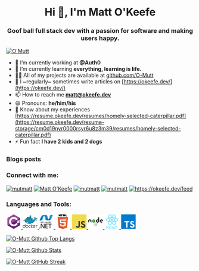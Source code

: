 <h1 align="center">Hi 👋, I'm Matt O'Keefe</h1>
<h3 align="center">Goof ball full stack dev with a passion for software and making users happy.</h3>

<p align="left"> <a href="https://twitter.com/O_Mutt" target="blank"><img src="https://img.shields.io/twitter/follow/O_Mutt?logo=twitter&style=for-the-badge" alt="O'Mutt" /></a> </p>

- 🔭 I’m currently working at **@Auth0**
- 🌱 I’m currently learning **everything, learning is life.**
- 👨‍💻 All of my projects are available at [github.com/O-Mutt](github.com/O-Mutt)
- 📝 I ~regularly~ sometimes write articles on [https://okeefe.dev/](https://okeefe.dev/)
- 📫 How to reach me **matt@okeefe.dev**
- 😄 Pronouns: **he/him/his**
- 📄 Know about my experiences [https://resume.okeefe.dev/resumes/homely-selected-caterpillar.pdf](https://resume.okeefe.dev/resume-storage/cm0d19nyr0000rsyr6u8z3m39/resumes/homely-selected-caterpillar.pdf)
- ⚡ Fun fact **I have 2 kids and 2 dogs**

### Blogs posts

<!-- BLOG-POST-LIST:START -->
<!-- BLOG-POST-LIST:END -->

<h3 align="left">Connect with me:</h3>
<p align="left">
  <a href="https://twitter.com/O_Mutt" target="blank"><img align="center" src="https://cdn.jsdelivr.net/npm/simple-icons@3.0.1/icons/twitter.svg" alt="mutmatt" height="30" width="40" /></a>
  <a href="https://linkedin.com/in/matt-okeefe" target="blank"><img align="center" src="https://cdn.jsdelivr.net/npm/simple-icons@3.0.1/icons/linkedin.svg" alt="Matt O'Keefe" height="30" width="40" /></a>
  <a href="https://stackoverflow.com/users/593154/mutmatt" target="blank"><img align="center" src="https://cdn.jsdelivr.net/npm/simple-icons@3.0.1/icons/stackoverflow.svg" alt="mutmatt" height="30" width="40" /></a>
  <a href="https://instagram.com/o__mutt" target="blank"><img align="center" src="https://cdn.jsdelivr.net/npm/simple-icons@3.0.1/icons/instagram.svg" alt="mutmatt" height="30" width="40" /></a>
  <a href="/https://okeefe.dev/feed" target="blank"><img align="center" src="https://cdn.jsdelivr.net/npm/simple-icons@3.0.1/icons/rss.svg" alt="https://okeefe.dev/feed" height="30" width="40" /></a>
</p>

<h3 align="left">Languages and Tools:</h3>
<p align="left">
  <a href="https://www.w3schools.com/cs/" target="_blank">
    <img src="https://raw.githubusercontent.com/devicons/devicon/master/icons/csharp/csharp-original.svg" alt="csharp" width="40" height="40"/>
  </a>
  <a href="https://www.docker.com/" target="_blank">
    <img src="https://raw.githubusercontent.com/devicons/devicon/master/icons/docker/docker-original-wordmark.svg" alt="docker" width="40" height="40"/>
  </a>
  <a href="https://dotnet.microsoft.com/" target="_blank">
    <img src="https://raw.githubusercontent.com/devicons/devicon/master/icons/dot-net/dot-net-original-wordmark.svg" alt="dotnet" width="40" height="40"/>
  </a>
  <a href="https://www.w3.org/html/" target="_blank">
    <img src="https://raw.githubusercontent.com/devicons/devicon/master/icons/html5/html5-original-wordmark.svg" alt="html5" width="40" height="40"/>
  </a>
  <a href="https://developer.mozilla.org/en-US/docs/Web/JavaScript" target="_blank">
    <img src="https://raw.githubusercontent.com/devicons/devicon/master/icons/javascript/javascript-original.svg" alt="javascript" width="40" height="40"/>
  </a>
  <a href="https://nodejs.org" target="_blank">
    <img src="https://raw.githubusercontent.com/devicons/devicon/master/icons/nodejs/nodejs-original-wordmark.svg" alt="nodejs" width="40" height="40"/>
  </a>
  <a href="https://reactjs.org/" target="_blank">
    <img src="https://raw.githubusercontent.com/devicons/devicon/master/icons/react/react-original-wordmark.svg" alt="react" width="40" height="40"/>
  </a>
  <a href="https://www.typescriptlang.org/" target="_blank">
    <img src="https://raw.githubusercontent.com/devicons/devicon/master/icons/typescript/typescript-original.svg" alt="typescript" width="40" height="40"/>
  </a>
</p>


[![O-Mutt Github Top Langs](https://github-readme-stats.vercel.app/api/top-langs?username=O-Mutt&show_icons=true&locale=en&theme=github_dark)](https://github.com/anuraghazra/github-readme-stats)

[![O-Mutt Github Stats](https://github-readme-stats.vercel.app/api?username=O-Mutt&show_icons=true&locale=en&theme=github_dark)](https://github.com/anuraghazra/github-readme-stats)

[![O-Mutt GitHub Streak](https://github-readme-streak-stats.herokuapp.com/?user=O-Mutt&theme=github-dark-blue)](https://git.io/streak-stats)


<!--
**O-Mutt/O-Mutt** is a ✨ _special_ ✨ repository because its `README.md` (this file) appears on your GitHub profile.

Here are some ideas to get you started:

- 🔭 I’m currently working on ...
- 🌱 I’m currently learning ...
- 👯 I’m looking to collaborate on ...
- 🤔 I’m looking for help with ...
- 💬 Ask me about ...
- 📫 How to reach me: ...
- 😄 Pronouns: ...
- ⚡ Fun fact: ...
-->
